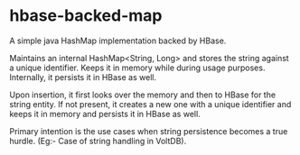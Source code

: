 # hbase-backed-map
A simple java HashMap implementation backed by HBase. 

Maintains an internal HashMap<String, Long> and stores the string against a unique identifier. Keeps it in memory while during usage purposes. Internally, it persists it in HBase as well.

Upon insertion, it first looks over the memory and then to HBase for the string entity. If not present, it creates a new one with a unique identifier and keeps it in memory and persists it in HBase as well.

Primary intention is the use cases when string persistence becomes a true hurdle. (Eg:- Case of string handling in VoltDB).